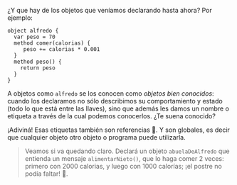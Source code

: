 ¿Y que hay de los objetos que veníamos declarando hasta ahora? Por ejemplo: 

```wollok
object alfredo {
  var peso = 70 
  method comer(calorias) {
     peso += calorias * 0.001
  }
  method peso() {
    return peso
  }
}
```

A objetos como `alfredo` se los conocen como _objetos bien conocidos_: cuando los declaramos no sólo describimos su comportamiento y estado (todo lo que está entre las llaves), sino que además les damos un nombre o etiqueta a través de la cual podemos conocerlos. ¿Te suena conocido?

¡Adiviná! Esas etiquetas también son referencias :tada:. Y son globales, es decir que cualquier objeto otro objeto o programa puede utilizarla. 

> Veamos si va quedando claro. Declará un objeto `abuelaDeAlfredo` que entienda un mensaje `alimentarNieto()`, que lo haga comer 2 veces: primero con 2000 calorias, y luego con 1000 calorías; ¡el postre no podía faltar! :cake:.  
> 


